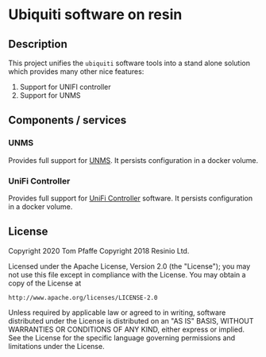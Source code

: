 # Ubiquiti software on resin

## Description

This project unifies the `ubiquiti` software tools into a stand alone solution which provides many other nice features:
1. Support for UNIFI controller
2. Support for UNMS

## Components / services

### UNMS

Provides full support for [UNMS](https://unms.com/). It persists configuration in a docker volume.

### UniFi Controller

Provides full support for [UniFi Controller](https://www.ubnt.com/download/unifi/) software. It persists configuration in a docker volume.

###

## License

Copyright 2020 Tom Pfaffe
Copyright 2018 Resinio Ltd.


Licensed under the Apache License, Version 2.0 (the "License");
you may not use this file except in compliance with the License.
You may obtain a copy of the License at

    http://www.apache.org/licenses/LICENSE-2.0

Unless required by applicable law or agreed to in writing, software
distributed under the License is distributed on an "AS IS" BASIS,
WITHOUT WARRANTIES OR CONDITIONS OF ANY KIND, either express or implied.
See the License for the specific language governing permissions and
limitations under the License.
